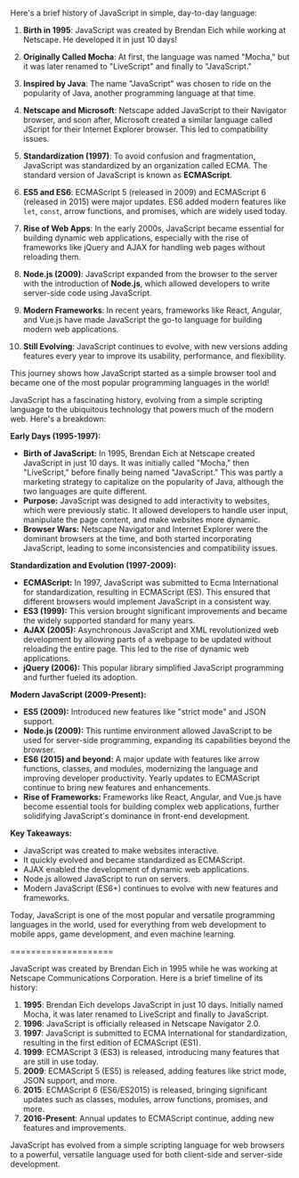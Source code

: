 Here's a brief history of JavaScript in simple, day-to-day language:

1. **Birth in 1995**: JavaScript was created by Brendan Eich while working at Netscape. He developed it in just 10 days!

2. **Originally Called Mocha**: At first, the language was named "Mocha," but it was later renamed to "LiveScript" and finally to "JavaScript."

3. **Inspired by Java**: The name "JavaScript" was chosen to ride on the popularity of Java, another programming language at that time.

4. **Netscape and Microsoft**: Netscape added JavaScript to their Navigator browser, and soon after, Microsoft created a similar language called JScript for their Internet Explorer browser. This led to compatibility issues.

5. **Standardization (1997)**: To avoid confusion and fragmentation, JavaScript was standardized by an organization called ECMA. The standard version of JavaScript is known as **ECMAScript**.

6. **ES5 and ES6**: ECMAScript 5 (released in 2009) and ECMAScript 6 (released in 2015) were major updates. ES6 added modern features like `let`, `const`, arrow functions, and promises, which are widely used today.

7. **Rise of Web Apps**: In the early 2000s, JavaScript became essential for building dynamic web applications, especially with the rise of frameworks like jQuery and AJAX for handling web pages without reloading them.

8. **Node.js (2009)**: JavaScript expanded from the browser to the server with the introduction of **Node.js**, which allowed developers to write server-side code using JavaScript.

9. **Modern Frameworks**: In recent years, frameworks like React, Angular, and Vue.js have made JavaScript the go-to language for building modern web applications.

10. **Still Evolving**: JavaScript continues to evolve, with new versions adding features every year to improve its usability, performance, and flexibility.

This journey shows how JavaScript started as a simple browser tool and became one of the most popular programming languages in the world!

JavaScript has a fascinating history, evolving from a simple scripting language to the ubiquitous technology that powers much of the modern web. Here's a breakdown:

**Early Days (1995-1997):**

* **Birth of JavaScript:** In 1995, Brendan Eich at Netscape created JavaScript in just 10 days. It was initially called "Mocha," then "LiveScript," before finally being named "JavaScript." This was partly a marketing strategy to capitalize on the popularity of Java, although the two languages are quite different.
* **Purpose:** JavaScript was designed to add interactivity to websites, which were previously static. It allowed developers to handle user input, manipulate the page content, and make websites more dynamic.
* **Browser Wars:**  Netscape Navigator and Internet Explorer were the dominant browsers at the time, and both started incorporating JavaScript, leading to some inconsistencies and compatibility issues.

**Standardization and Evolution (1997-2009):**

* **ECMAScript:** In 1997, JavaScript was submitted to Ecma International for standardization, resulting in ECMAScript (ES). This ensured that different browsers would implement JavaScript in a consistent way.
* **ES3 (1999):** This version brought significant improvements and became the widely supported standard for many years.
* **AJAX (2005):**  Asynchronous JavaScript and XML revolutionized web development by allowing parts of a webpage to be updated without reloading the entire page. This led to the rise of dynamic web applications.
* **jQuery (2006):** This popular library simplified JavaScript programming and further fueled its adoption.

**Modern JavaScript (2009-Present):**

* **ES5 (2009):** Introduced new features like "strict mode" and JSON support.
* **Node.js (2009):** This runtime environment allowed JavaScript to be used for server-side programming, expanding its capabilities beyond the browser.
* **ES6 (2015) and beyond:**  A major update with features like arrow functions, classes, and modules, modernizing the language and improving developer productivity. Yearly updates to ECMAScript continue to bring new features and enhancements.
* **Rise of Frameworks:** Frameworks like React, Angular, and Vue.js have become essential tools for building complex web applications, further solidifying JavaScript's dominance in front-end development.

**Key Takeaways:**

* JavaScript was created to make websites interactive.
* It quickly evolved and became standardized as ECMAScript.
* AJAX enabled the development of dynamic web applications.
* Node.js allowed JavaScript to run on servers.
* Modern JavaScript (ES6+) continues to evolve with new features and frameworks.

Today, JavaScript is one of the most popular and versatile programming languages in the world, used for everything from web development to mobile apps, game development, and even machine learning.    

====================

JavaScript was created by Brendan Eich in 1995 while he was working at Netscape Communications Corporation. Here is a brief timeline of its history:

1. **1995**: Brendan Eich develops JavaScript in just 10 days. Initially named Mocha, it was later renamed to LiveScript and finally to JavaScript.
2. **1996**: JavaScript is officially released in Netscape Navigator 2.0.
3. **1997**: JavaScript is submitted to ECMA International for standardization, resulting in the first edition of ECMAScript (ES1).
4. **1999**: ECMAScript 3 (ES3) is released, introducing many features that are still in use today.
5. **2009**: ECMAScript 5 (ES5) is released, adding features like strict mode, JSON support, and more.
6. **2015**: ECMAScript 6 (ES6/ES2015) is released, bringing significant updates such as classes, modules, arrow functions, promises, and more.
7. **2016-Present**: Annual updates to ECMAScript continue, adding new features and improvements.

JavaScript has evolved from a simple scripting language for web browsers to a powerful, versatile language used for both client-side and server-side development.